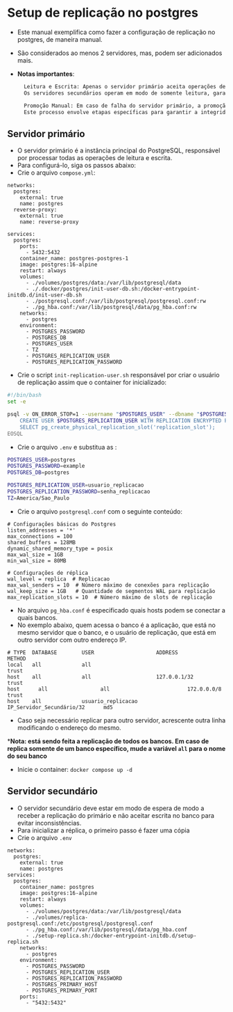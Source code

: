 # Setup de replicação no postgres
- Este manual exemplifica como fazer a configuração de replicação no postgres, de maneira manual.
- São considerados ao menos 2 servidores, mas, podem ser adicionados mais.

- **Notas importantes**:
  ```bash
    Leitura e Escrita: Apenas o servidor primário aceita operações de leitura e escrita.
    Os servidores secundários operam em modo de somente leitura, garantindo a consistência dos dados e evitando conflitos.

    Promoção Manual: Em caso de falha do servidor primário, a promoção do servidor secundário para primário deve ser realizada manualmente.
    Este processo envolve etapas específicas para garantir a integridade dos dados e a continuidade do serviço.
  ```
  
## Servidor primário
- O servidor primário é a instância principal do PostgreSQL, responsável por processar todas as operações de leitura e escrita.
- Para configurá-lo, siga os passos abaixo:
- Crie o arquivo `compose.yml`:

```
networks:
  postgres:
    external: true
    name: postgres
  reverse-proxy:
    external: true
    name: reverse-proxy
    
services:
  postgres:
    ports:
      - 5432:5432
    container_name: postgres-postgres-1
    image: postgres:16-alpine
    restart: always
    volumes:
      - ./volumes/postgres/data:/var/lib/postgresql/data
      - ./.docker/postgres/init-user-db.sh:/docker-entrypoint-initdb.d/init-user-db.sh
      - ./postgresql.conf:/var/lib/postgresql/postgresql.conf:rw
      - ./pg_hba.conf:/var/lib/postgresql/data/pg_hba.conf:rw
    networks:
      - postgres
    environment:
      - POSTGRES_PASSWORD
      - POSTGRES_DB
      - POSTGRES_USER
      - TZ
      - POSTGRES_REPLICATION_USER
      - POSTGRES_REPLICATION_PASSWORD

```

- Crie o script `init-replication-user.sh` responsável por criar o usuário de replicação assim que o container for inicializado:
```bash
#!/bin/bash
set -e

psql -v ON_ERROR_STOP=1 --username "$POSTGRES_USER" --dbname "$POSTGRES_DB" <<-EOSQL
    CREATE USER $POSTGRES_REPLICATION_USER WITH REPLICATION ENCRYPTED PASSWORD '$POSTGRES_REPLICATION_PASSWORD';
    SELECT pg_create_physical_replication_slot('replication_slot');
EOSQL
```


- Crie o arquivo `.env` e substitua as :
```bash
POSTGRES_USER=postgres
POSTGRES_PASSWORD=example
POSTGRES_DB=postgres

POSTGRES_REPLICATION_USER=usuario_replicacao
POSTGRES_REPLICATION_PASSWORD=senha_replicacao
TZ=America/Sao_Paulo

```

- Crie o arquivo `postgresql.conf` com o seguinte conteúdo:
```
# Configurações básicas do Postgres
listen_addresses = '*'
max_connections = 100
shared_buffers = 128MB
dynamic_shared_memory_type = posix
max_wal_size = 1GB
min_wal_size = 80MB

# Configurações de réplica
wal_level = replica  # Replicacao
max_wal_senders = 10  # Número máximo de conexões para replicação
wal_keep_size = 1GB   # Quantidade de segmentos WAL para replicação
max_replication_slots = 10  # Número máximo de slots de replicação

```

- No arquivo `pg_hba.conf` é especificado quais hosts podem se conectar a quais bancos.
- No exemplo abaixo, quem acessa o banco é a aplicação, que está no mesmo servidor que o banco, e o usuário de replicação, que está em outro servidor com outro endereço IP.

```
# TYPE  DATABASE        USER                    ADDRESS                        METHOD
local   all             all                                                    trust
host    all             all                     127.0.0.1/32                   trust
host 	  all		          all		                  172.0.0.0/8		                 trust
host    all             usuario_replicacao      IP_Servidor_Secundário/32      md5
```

- Caso seja necessário replicar para outro servidor, acrescente outra linha modificando o endereço do mesmo.

***Nota: está sendo feita a replicação de todos os bancos. Em caso de replica somente de um banco específico, mude a variável `all` para o nome do seu banco**

- Inicie o container: `docker compose up -d`

## Servidor secundário
- O servidor secundário deve estar em modo de espera de modo a receber a replicação do primário e não aceitar escrita no banco para evitar inconsistências.
- Para inicializar a réplica, o primeiro passo é fazer uma cópia 
- Crie o arquivo `.env`

```
networks:
  postgres:
    external: true
    name: postgres
services:
  postgres:
    container_name: postgres
    image: postgres:16-alpine
    restart: always
    volumes:
      - ./volumes/postgres/data:/var/lib/postgresql/data
      - ./volumes/replica-postgresql.conf:/etc/postgresql/postgresql.conf
      - ./pg_hba.conf:/var/lib/postgresql/data/pg_hba.conf 
      - ./setup-replica.sh:/docker-entrypoint-initdb.d/setup-replica.sh
    networks:
      - postgres
    environment:
      - POSTGRES_PASSWORD
      - POSTGRES_REPLICATION_USER
      - POSTGRES_REPLICATION_PASSWORD
      - POSTGRES_PRIMARY_HOST
      - POSTGRES_PRIMARY_PORT
    ports:
      - "5432:5432"

```
